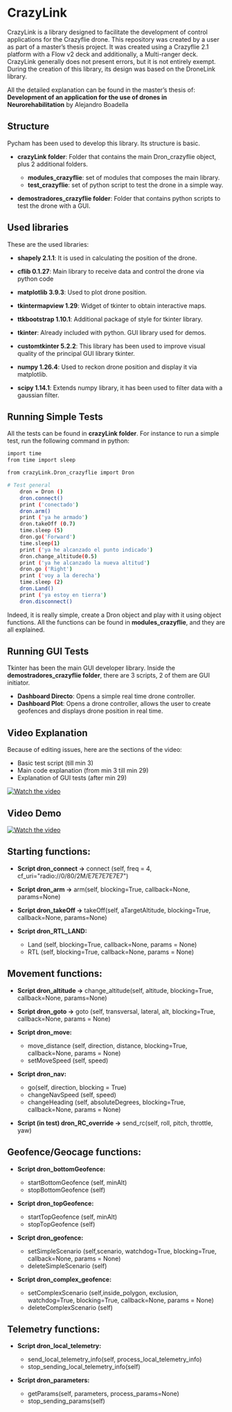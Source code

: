 # CrazyLink

CrazyLink is a library designed to facilitate the development of control applications for the Crazyflie drone.
This repository was created by a user as part of a master’s thesis project.
It was created using a Crazyflie 2.1 platform  with a Flow v2 deck and additionally, a Multi-ranger deck.
CrazyLink generally does not present errors, but it is not entirely exempt. 
During the creation of this library, its design was based on the DroneLink library.

All the detailed explanation can be found in the master’s thesis of: **Development of an application for the use of drones in Neurorehabilitation** by Alejandro Boadella





## Structure

Pycham has been used to develop this library.
Its structure is basic.

- **crazyLink folder**: Folder that contains the main Dron_crazyflie object, plus 2 additional folders.
    - **modules_crazyflie**: set of modules that composes the main library.
    - **test_crazyflie**: set of python script to test the drone in a simple way.

- **demostradores_crazyflie folder**: Folder that contains python scripts to test the drone with a GUI.

## Used libraries 

These are the used libraries:

- **shapely 2.1.1**: It is used in calculating the position of the drone.

- **cflib 0.1.27**: Main library to receive data and control the drone via python code

- **matplotlib 3.9.3**: Used to plot drone position.

- **tkintermapview 1.29**: Widget of tkinter to obtain interactive maps.

- **ttkbootstrap 1.10.1**: Additional package of style for tkinter library.

- **tkinter**: Already included with python. GUI library used for demos. 

- **customtkinter 5.2.2**: This library has been used to improve visual quality of the principal GUI library tkinter.

- **numpy 1.26.4**: Used to reckon drone position and display it via matplotlib.

- **scipy 1.14.1**: Extends numpy library, it has been used to filter data with a gaussian filter.



## Running Simple Tests

All the tests can be found in **crazyLink folder**.
For instance to run a simple test, run the following command in python:

```bash
import time
from time import sleep

from crazyLink.Dron_crazyflie import Dron

# Test general
    dron = Dron ()
    dron.connect()
    print ('conectado')
    dron.arm()
    print ('ya he armado')
    dron.takeOff (0.7)
    time.sleep (5)
    dron.go('Forward')
    time.sleep(1)
    print ('ya he alcanzado el punto indicado')
    dron.change_altitude(0.5)
    print ('ya he alcanzado la nueva altitud')
    dron.go ('Right')
    print ('voy a la derecha')
    time.sleep (2)
    dron.Land()
    print ('ya estoy en tierra')
    dron.disconnect()
```

Indeed, it is really simple, create a Dron object and play with it using object functions.
All the functions can be found in **modules_crazyflie**, and they are all explained.

## Running GUI Tests

Tkinter has been the main GUI developer library. 
Inside the **demostradores_crazyflie folder**, there are 3 scripts, 2 of them are GUI initiator.
 - **Dashboard Directo**: Opens a simple real time drone controller.
 - **Dashboard Plot**:  Opens a drone controller, allows the user to create geofences and displays drone position in real time.

## Video Explanation

Because of editing issues, here are the sections of the video:
 - Basic test script (till min 3)
 - Main code explanation (from min 3 till min 29)
 - Explanation of GUI tests (after min 29)

[![Watch the video](https://img.youtube.com/vi/58KjJVsbeIk/mqdefault.jpg)](https://youtu.be/58KjJVsbeIk)

##  Video Demo

[![Watch the video](https://img.youtube.com/vi/56AXOiJG1PU/mqdefault.jpg)](https://youtu.be/56AXOiJG1PU)


## Starting functions:
- **Script dron_connect ->** connect (self, freq = 4, cf_uri="radio://0/80/2M/E7E7E7E7E7")

- **Script dron_arm ->** arm(self, blocking=True, callback=None, params=None)

- **Script dron_takeOff ->** takeOff(self, aTargetAltitude, blocking=True, callback=None, params=None)

- **Script dron_RTL_LAND:** 
    - Land (self, blocking=True, callback=None, params = None) 
    - RTL (self, blocking=True, callback=None, params = None)


## Movement functions:
- **Script dron_altitude ->** change_altitude(self, altitude, blocking=True, callback=None, params=None)

- **Script dron_goto ->** goto (self, transversal, lateral, alt, blocking=True, callback=None, params = None)

- **Script dron_move:**
    - move_distance (self, direction, distance, blocking=True, callback=None, params = None)
    - setMoveSpeed (self, speed)

- **Script dron_nav:**
    - go(self, direction, blocking = True)
    - changeNavSpeed (self, speed)
    - changeHeading (self, absoluteDegrees, blocking=True, callback=None, params = None)

- **Script (in test) dron_RC_override ->** send_rc(self, roll, pitch, throttle, yaw)

## Geofence/Geocage functions:

- **Script dron_bottomGeofence:**
    - startBottomGeofence (self, minAlt)
    - stopBottomGeofence (self)

- **Script dron_topGeofence:**
    - startTopGeofence (self, minAlt)
    - stopTopGeofence (self)

- **Script dron_geofence:**
    - setSimpleScenario (self,scenario, watchdog=True, blocking=True, callback=None, params = None)
    - deleteSimpleScenario (self)

- **Script dron_complex_geofence:**
    - setComplexScenario (self,inside_polygon, exclusion, watchdog=True, blocking=True, callback=None, params = None)
    - deleteComplexScenario (self)

## Telemetry functions:

- **Script dron_local_telemetry:**
    - send_local_telemetry_info(self, process_local_telemetry_info)
    - stop_sending_local_telemetry_info(self)

- **Script dron_parameters:**
    - getParams(self, parameters, process_params=None)
    - stop_sending_params(self)
